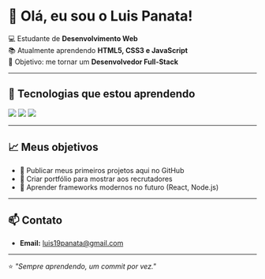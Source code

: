 # 👋 Olá, eu sou o Luis Panata!

💻 Estudante de **Desenvolvimento Web**  
📚 Atualmente aprendendo **HTML5, CSS3 e JavaScript**  
🎯 Objetivo: me tornar um **Desenvolvedor Full-Stack**  

---

## 🚀 Tecnologias que estou aprendendo
<div>
  <img src="https://img.shields.io/badge/HTML5-E34F26?style=for-the-badge&logo=html5&logoColor=white"/>
  <img src="https://img.shields.io/badge/CSS3-1572B6?style=for-the-badge&logo=css3&logoColor=white"/>
  <img src="https://img.shields.io/badge/JavaScript-F7DF1E?style=for-the-badge&logo=javascript&logoColor=black"/>
</div>

---

## 📈 Meus objetivos
- 📌 Publicar meus primeiros projetos aqui no GitHub  
- 📌 Criar portfólio para mostrar aos recrutadores  
- 📌 Aprender frameworks modernos no futuro (React, Node.js)  

---

## 📫 Contato
- **Email:** luis19panata@gmail.com  

---

⭐ _"Sempre aprendendo, um commit por vez."_  
